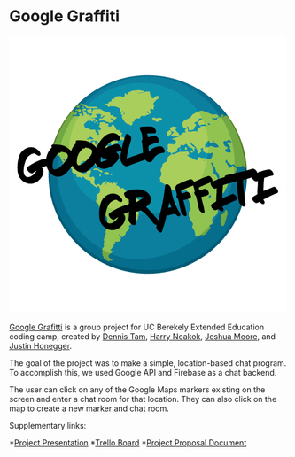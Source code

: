 # Google Graffiti

![Google Graffiti Logo](assets/images/google_graffiti_logo.png)

[Google Grafitti](https://teamfirstproject.github.io/GoogleGrafitti/) is a group project for UC Berekely Extended Education coding camp, created by [Dennis Tam](https://github.com/saikay), [Harry Neakok](https://github.com/Harryneakok), [Joshua Moore](https://github.com/joshmoore2003), and [Justin Honegger](https://github.com/Skarrggit).

The goal of the project was to make a simple, location-based chat program. To accomplish this, we used Google API and Firebase as a chat backend.

The user can click on any of the Google Maps markers existing on the screen and enter a chat room for that location. They can also click on the map to create a new marker and chat room.

Supplementary links:

*[Project Presentation](https://docs.google.com/presentation/d/1Rwv2XuF_TnyRve9qnTL6SF9_FZHvjptNy1e0zz0J4PU/edit?userstoinvite=hcneakok@gmail.com&ts=5be3a2f7&actionButton=1#slide=id.g46cca724e4_0_131)
*[Trello Board](https://trello.com/b/7Sr8nISU/project-tasks)
*[Project Proposal Document](https://docs.google.com/document/d/1v7cyyp4mj83Fq8L1GIzlf53qp43P5S8eSyHVPy8vhm4/edit#heading=h.2gazcsgmxkub)